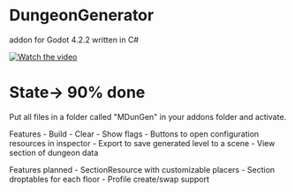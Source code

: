 # DungeonGenerator
 addon for Godot 4.2.2 written in C#

 [![Watch the video](https://img.youtube.com/vi/sLbqZpDT7UQ/0.jpg)](https://www.youtube.com/watch?v=sLbqZpDT7UQ)<br>

 
# State-> 90% done

 Put all files in a folder called "MDunGen" in your addons folder and activate.




 
 Features
	- Build
	- Clear
	- Show flags
	- Buttons to open configuration resources in inspector
	- Export to save generated level to a scene
	- View section of dungeon data
	
Features planned
	- SectionResource with customizable placers
	- Section droptables for each floor
	- Profile create/swap support

